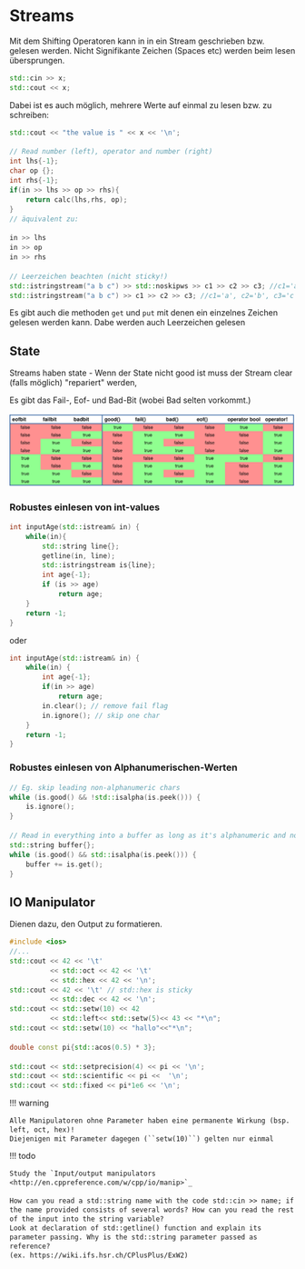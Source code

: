 # Streams

Mit dem Shifting Operatoren kann in in ein Stream geschrieben
bzw. gelesen werden. Nicht Signifikante Zeichen (Spaces etc) werden
beim lesen übersprungen.

```c++
std::cin >> x;
std::cout << x;
```

Dabei ist es auch möglich, mehrere Werte auf einmal zu lesen
bzw. zu schreiben:

```c++
std::cout << "the value is " << x << '\n';

// Read number (left), operator and number (right)
int lhs{-1};
char op {};
int rhs{-1};
if(in >> lhs >> op >> rhs){
	return calc(lhs,rhs, op);
}
// äquivalent zu:

in >> lhs
in >> op
in >> rhs

// Leerzeichen beachten (nicht sticky!)
std::istringstream("a b c") >> std::noskipws >> c1 >> c2 >> c3; //c1='a', c2=' ', c3='b'
std::istringstream("a b c") >> c1 >> c2 >> c3; //c1='a', c2='b', c3='c'
```

Es gibt auch die methoden ``get`` und ``put`` mit
denen ein einzelnes Zeichen gelesen werden kann.
Dabe werden auch Leerzeichen gelesen

## State

Streams haben state - Wenn der State nicht good ist
muss der Stream clear (falls möglich) "repariert" werden,

Es gibt das Fail-, Eof- und Bad-Bit (wobei Bad selten vorkommt.)

![](images/states.png)

### Robustes einlesen von int-values

```c++
int inputAge(std::istream& in) {
    while(in){
        std::string line{};
        getline(in, line);
        std::istringstream is{line};
        int age{-1};
        if (is >> age)
            return age;
    }
    return -1;
}
```

oder

```c++
int inputAge(std::istream& in) {
    while(in) {
        int age{-1};
        if(in >> age)
            return age;
        in.clear(); // remove fail flag
        in.ignore(); // skip one char
    }
    return -1;
}
```

### Robustes einlesen von Alphanumerischen-Werten
```c++
// Eg. skip leading non-alphanumeric chars
while (is.good() && !std::isalpha(is.peek())) {
    is.ignore();
}

// Read in everything into a buffer as long as it's alphanumeric and not broken.
std::string buffer{};
while (is.good() && std::isalpha(is.peek())) {
    buffer += is.get();
}
```

## IO Manipulator

Dienen dazu, den Output zu formatieren.

```c++
#include <ios>
//...
std::cout << 42 << '\t'
          << std::oct << 42 << '\t'
          << std::hex << 42 << '\n';
std::cout << 42 << '\t' // std::hex is sticky
          << std::dec << 42 << '\n';
std::cout << std::setw(10) << 42
          << std::left<< std::setw(5)<< 43 << "*\n";
std::cout << std::setw(10) << "hallo"<<"*\n";

double const pi{std::acos(0.5) * 3};

std::cout << std::setprecision(4) << pi << '\n';
std::cout << std::scientific << pi <<  '\n';
std::cout << std::fixed << pi*1e6 << '\n';
```

!!! warning

    Alle Manipulatoren ohne Parameter haben eine permanente Wirkung (bsp. left, oct, hex)!
    Diejenigen mit Parameter dagegen (``setw(10)``) gelten nur einmal


!!! todo

    Study the `Input/output manipulators <http://en.cppreference.com/w/cpp/io/manip>`_

    How can you read a std::string name with the code std::cin >> name; if the name provided consists of several words? How can you read the rest of the input into the string variable?
    Look at declaration of std::getline() function and explain its parameter passing. Why is the std::string parameter passed as reference?
    (ex. https://wiki.ifs.hsr.ch/CPlusPlus/ExW2)
